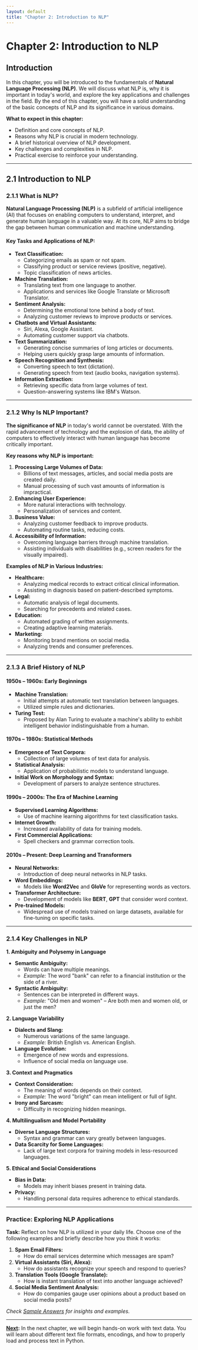 ```yaml
---
layout: default
title: "Chapter 2: Introduction to NLP"
---
```


# Chapter 2: Introduction to NLP

## Introduction

In this chapter, you will be introduced to the fundamentals of **Natural Language Processing (NLP)**. We will discuss what NLP is, why it is important in today's world, and explore the key applications and challenges in the field. By the end of this chapter, you will have a solid understanding of the basic concepts of NLP and its significance in various domains.

**What to expect in this chapter:**

- Definition and core concepts of NLP.
- Reasons why NLP is crucial in modern technology.
- A brief historical overview of NLP development.
- Key challenges and complexities in NLP.
- Practical exercise to reinforce your understanding.

---

## 2.1 Introduction to NLP

### 2.1.1 What is NLP?

**Natural Language Processing (NLP)** is a subfield of artificial intelligence (AI) that focuses on enabling computers to understand, interpret, and generate human language in a valuable way. At its core, NLP aims to bridge the gap between human communication and machine understanding.

#### Key Tasks and Applications of NLP:

- **Text Classification:**
    - Categorizing emails as spam or not spam.
    - Classifying product or service reviews (positive, negative).
    - Topic classification of news articles.
- **Machine Translation:**
    - Translating text from one language to another.
    - Applications and services like Google Translate or Microsoft Translator.
- **Sentiment Analysis:**
    - Determining the emotional tone behind a body of text.
    - Analyzing customer reviews to improve products or services.
- **Chatbots and Virtual Assistants:**
    - Siri, Alexa, Google Assistant.
    - Automating customer support via chatbots.
- **Text Summarization:**
    - Generating concise summaries of long articles or documents.
    - Helping users quickly grasp large amounts of information.
- **Speech Recognition and Synthesis:**
    - Converting speech to text (dictation).
    - Generating speech from text (audio books, navigation systems).
- **Information Extraction:**
    - Retrieving specific data from large volumes of text.
    - Question-answering systems like IBM's Watson.

---

### 2.1.2 Why Is NLP Important?

**The significance of NLP** in today's world cannot be overstated. With the rapid advancement of technology and the explosion of data, the ability of computers to effectively interact with human language has become critically important.

**Key reasons why NLP is important:**

1. **Processing Large Volumes of Data:**
    - Billions of text messages, articles, and social media posts are created daily.
    - Manual processing of such vast amounts of information is impractical.
2. **Enhancing User Experience:**
    - More natural interactions with technology.
    - Personalization of services and content.
3. **Business Value:**
    - Analyzing customer feedback to improve products.
    - Automating routine tasks, reducing costs.
4. **Accessibility of Information:**
    - Overcoming language barriers through machine translation.
    - Assisting individuals with disabilities (e.g., screen readers for the visually impaired).

**Examples of NLP in Various Industries:**

- **Healthcare:**
    - Analyzing medical records to extract critical clinical information.
    - Assisting in diagnosis based on patient-described symptoms.
- **Legal:**
    - Automatic analysis of legal documents.
    - Searching for precedents and related cases.
- **Education:**
    - Automated grading of written assignments.
    - Creating adaptive learning materials.
- **Marketing:**
    - Monitoring brand mentions on social media.
    - Analyzing trends and consumer preferences.

---

### 2.1.3 A Brief History of NLP

#### **1950s – 1960s: Early Beginnings**

- **Machine Translation:**
    - Initial attempts at automatic text translation between languages.
    - Utilized simple rules and dictionaries.
- **Turing Test:**
    - Proposed by Alan Turing to evaluate a machine's ability to exhibit intelligent behavior indistinguishable from a human.

#### **1970s – 1980s: Statistical Methods**

- **Emergence of Text Corpora:**
    - Collection of large volumes of text data for analysis.
- **Statistical Analysis:**
    - Application of probabilistic models to understand language.
- **Initial Work on Morphology and Syntax:**
    - Development of parsers to analyze sentence structures.

#### **1990s – 2000s: The Era of Machine Learning**

- **Supervised Learning Algorithms:**
    - Use of machine learning algorithms for text classification tasks.
- **Internet Growth:**
    - Increased availability of data for training models.
- **First Commercial Applications:**
    - Spell checkers and grammar correction tools.

#### **2010s – Present: Deep Learning and Transformers**

- **Neural Networks:**
    - Introduction of deep neural networks in NLP tasks.
- **Word Embeddings:**
    - Models like **Word2Vec** and **GloVe** for representing words as vectors.
- **Transformer Architecture:**
    - Development of models like **BERT**, **GPT** that consider word context.
- **Pre-trained Models:**
    - Widespread use of models trained on large datasets, available for fine-tuning on specific tasks.

---

### 2.1.4 Key Challenges in NLP

**1. Ambiguity and Polysemy in Language**

- **Semantic Ambiguity:**
    - Words can have multiple meanings.
    - _Example:_ The word "bank" can refer to a financial institution or the side of a river.
- **Syntactic Ambiguity:**
    - Sentences can be interpreted in different ways.
    - _Example:_ "Old men and women" – Are both men and women old, or just the men?

**2. Language Variability**

- **Dialects and Slang:**
    - Numerous variations of the same language.
    - _Example:_ British English vs. American English.
- **Language Evolution:**
    - Emergence of new words and expressions.
    - Influence of social media on language use.

**3. Context and Pragmatics**

- **Context Consideration:**
    - The meaning of words depends on their context.
    - _Example:_ The word "bright" can mean intelligent or full of light.
- **Irony and Sarcasm:**
    - Difficulty in recognizing hidden meanings.

**4. Multilingualism and Model Portability**

- **Diverse Language Structures:**
    - Syntax and grammar can vary greatly between languages.
- **Data Scarcity for Some Languages:**
    - Lack of large text corpora for training models in less-resourced languages.

**5. Ethical and Social Considerations**

- **Bias in Data:**
    - Models may inherit biases present in training data.
- **Privacy:**
    - Handling personal data requires adherence to ethical standards.

---

### Practice: Exploring NLP Applications

**Task:** Reflect on how NLP is utilized in your daily life. Choose one of the following examples and briefly describe how you think it works:

1. **Spam Email Filters:**
    - How do email services determine which messages are spam?
2. **Virtual Assistants (Siri, Alexa):**
    - How do assistants recognize your speech and respond to queries?
3. **Translation Tools (Google Translate):**
    - How is instant translation of text into another language achieved?
4. **Social Media Sentiment Analysis:**
    - How do companies gauge user opinions about a product based on social media posts?

_Check [Sample Answers](answers/chapter2_practice.md) for insights and examples._

---

**[Next](chapter3.md):** In the next chapter, we will begin hands-on work with text data. You will learn about different text file formats, encodings, and how to properly load and process text in Python.
